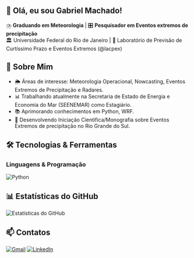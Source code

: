 ## 👋 Olá, eu sou Gabriel Machado!

⛈️ **Graduando em Meteorologia** | 🎛️ **Pesquisador em Eventos extremos de precipitação**  
🏛️ Universidade Federal do Rio de Janeiro | 🔬 Laboratório de Previsão de Curtíssimo Prazo e Eventos Extremos (@lacpex)

## **📌 Sobre Mim**
- 🌦️ Áreas de interesse: Meteorologia Operacional, Nowcasting, Eventos Extremos de Precipitação e Radares.
- 📊 Trabalhando atualmente na Secretaria de Estado de Energia e Economia do Mar (SEENEMAR) como Estagiário. 
- 📚 Aprimorando conhecimentos em Python, WRF.
- 🧾 Desenvolvendo Iniciação Científica/Monografia sobre Eventos Extremos de precipitação no Rio Grande do Sul.

## **🛠️ Tecnologias & Ferramentas**
### **Linguagens & Programação**
![Python](https://img.shields.io/badge/Python-3776AB?style=for-the-badge&logo=python&logoColor=white)

## **📊 Estatísticas do GitHub**
![Estatísticas do GitHub](https://github-readme-stats.vercel.app/api?username=GHMachado&show_icons=true&theme=dark)

## **📫 Contatos**
[![Gmail](https://img.shields.io/badge/Gmail-D14836?style=for-the-badge&logo=gmail&logoColor=white)](mailto:gabriel.hmachado72@gmail.com)
[![LinkedIn](https://img.shields.io/badge/LinkedIn-0077B5?style=for-the-badge&logo=linkedin&logoColor=white)](www.linkedin.com/in/gabrielhmachado)
